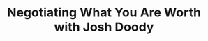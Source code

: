 ---
podcast: Happen to Your Career
title: Negotiating What You Are Worth with Josh Doody
host: Scott Anthony Barlow
podcast_url: https://happentoyourcareer.com/podcast-archive/136-negotiating-what-you-are-worth-with-josh-doody/
thumbnail: happentoyourcareer_1.jpg
---